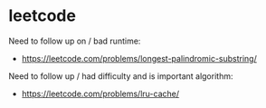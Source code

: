# leetcode

Need to follow up on / bad runtime:

  * https://leetcode.com/problems/longest-palindromic-substring/

Need to follow up / had difficulty and is important algorithm:
  
  * https://leetcode.com/problems/lru-cache/
